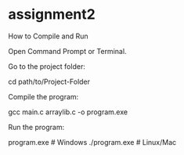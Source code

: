 # assignment2
How to Compile and Run

Open Command Prompt or Terminal.

Go to the project folder:

cd path/to/Project-Folder


Compile the program:

gcc main.c arraylib.c -o program.exe


Run the program:

program.exe   # Windows
./program.exe  # Linux/Mac


